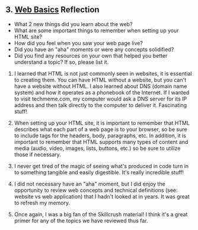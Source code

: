 ## 3. [Web Basics](3_web_basics/readme.md) Reflection

* What 2 new things did you learn about the web?
* What are some important things to remember when setting up your HTML site?
* How did you feel when you saw your web page live?
* Did you have an "aha" moments or were any concepts solidified?
* Did you find any resources on your own that helped you better understand a topic? If so, please list it.

1. I learned that HTML is not just commonly seen in websites, it is essential to creating them. You can have HTML without a website, but you can't have a website without HTML. I also learned about DNS (domain name system) and how it operates as a phonebook of the Internet. If I wanted to visit techmeme.com, my computer would ask a DNS server for its IP address and then talk directly to the computer to deliver it. Fascinating stuff!

2. When setting up your HTML site, it is important to remember that HTML describes what each part of a web page is to your browser, so be sure to include tags for the headers, body, paragraphs, etc. In addition, it is important to remember that HTML supports many types of content and media (audio, video, images, lists, buttons, etc.) so be sure to utilize those if necessary.

3. I never get tired of the magic of seeing what's produced in code turn in to something tangible and easily digestible. It's really incredible stuff!

4. I did not necessary have an "aha" moment, but I did enjoy the opportunity to review web concepts and technical definitions (see: website vs web application) that I hadn't looked at in years. It was great to refresh my memory.

5. Once again, I was a big fan of the Skillcrush material! I think it's a great primer for any of the topics we have reviewed thus far. 